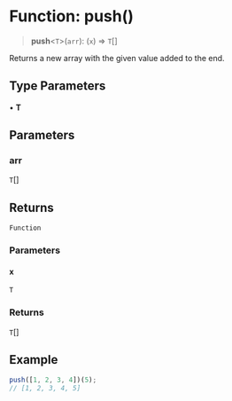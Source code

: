 # Function: push()

> **push**\<`T`\>(`arr`): (`x`) => `T`[]

Returns a new array with the given value added to the end.

## Type Parameters

• **T**

## Parameters

### arr

`T`[]

## Returns

`Function`

### Parameters

#### x

`T`

### Returns

`T`[]

## Example

```ts
push([1, 2, 3, 4])(5);
// [1, 2, 3, 4, 5]
```
